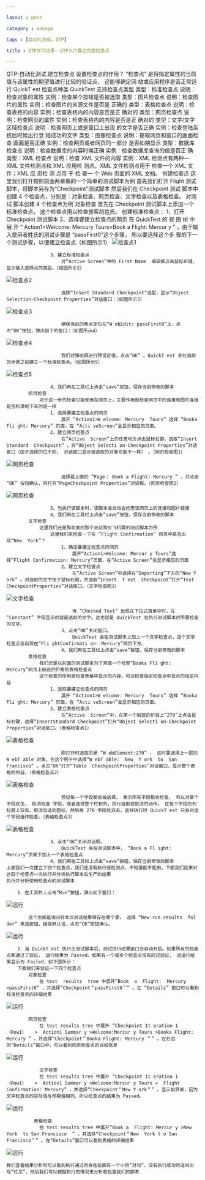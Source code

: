 ```yaml
---

layout : post

category : manage

tags : [自动化测试，QTP]

title : QTP学习记录--QTP入门篇之创建检查点

---
```




QTP-自动化测试.建立检查点
    设置检查点的作用？
        “检查点” 是将指定属性的当前值与该属性的期望值进行比较的验证点， 这能够确定网 站或应用程序是否正常运行
    QuickT est 检查点种类
         QuickTest 支持检查点类型 
            类型：标准检查点 
                说明：检查对象的属性 
                    实例：检查某个按钮是否被选取
            类型：图片检查点 
                说明：检查图片的属性
                    实例：检查图片的来源文件是否是 正确的
            类型：表格检查点
                说明：检查表格的内容 
                    实例：检查表格内的内容是否是正 确对的
            类型：网页检查点
                说明：检查网页的属性 
                    实例：检查表格内的内容是否是正 确对的
            类型：文字/文字区域检查点
                说明：检查网页上或是窗口上出现 的文字是否正确
                    实例：检查登陆系统后时候出行登 陆成功的文字
            类型：图像检查点 
                说明：提取网页和窗口的画面检查 画面是否正确
                    实例：检查网页或者网页的一部分 是否如期显示
            类型：数据库检查点 
                说明：检查数据库的内容时候正确 
                    实例：检查数据库查询的值是否正 确
            类型：XML 检查点 
                说明：检查 XML 文件的内容 
                    实例：XML 检测点有两种—XML 文件检测点和 XML  应用检 测点。XML 文件检测点用于 检查一个 XML 文件；XML  应 用检 测 点用 于 检 查一 个 Web 页面的 XML 文档。
    创建检查点
        这里我们打开按照前面两章做的一个简单的测试脚本为例
        首先我们打开 Flight 测试脚本，将脚本另存为“Checkpoint”测试脚本
            然后我们在 Checkpoint 测试 脚本中创建 4 个检查点，分别是：对象检查、网页检查、文字检查以及表格检查。
         对测试 脚本创建 4 个检查点为例
            对象检查
                首先在 Checkpoint 测试脚本上添加一个标准检查点， 这个检查点用以检查旅客的姓氏。 创建标准检查点：
                    1、打开 Checkpoint 测试脚本
                    2、选择要建立检查点的网页
                        在 QuickTest 的 视 图 树 中 展 开 “ Action1>Welcome:  Mercury  Tours>Book  a  Flight:
                        Mercur y  ” ，由于输入使用者姓氏的测试步骤是  “passFirst0”这个步骤， 所以要选择这个步
                        骤的下一个测试步骤，以便建立检查点（如图所示1）
![](http://charisma.u.qiniudn.com/201310-12%E6%96%87%E5%AD%97%E6%A3%80%E6%9F%A51.png "检查点1")

                    3、建立标准检查点
                        对“Active Screen”中的 First Name  编辑框点击鼠标右键，显示插入选择点的类型。（如图所示2）
						
![](http://charisma.u.qiniudn.com/201310-12%E6%A3%80%E6%9F%A5%E7%82%B92.png "检查点2")
						
                        选择“Insert Standard Checkpoint”选型，显示“Object Selection-Checkpoint Properties”对话窗口：（如图所示3）
						
![](http://charisma.u.qiniudn.com/201310-12%E6%A3%80%E6%9F%A5%E7%82%B93.png "检查点3")		
						
                        确保当前的焦点定位在“W ebEdit: passFirst0”上，点击“OK”按钮，弹出如下的窗口：（如图所示4）
						
![](http://charisma.u.qiniudn.com/201310-12%E6%A3%80%E6%9F%A5%E7%82%B94.png "检查点4")	
					
                        我们对弹出框进行预设定值，点击“OK” 。QuickT est 会在选取的步骤之前建立一个标准检查点。（如图所示5）
						
![](http://charisma.u.qiniudn.com/201310-12%E6%A3%80%E6%9F%A5%E7%82%B95.png "检查点5")	
						
                    4、我们再在工具栏上点击“save”按钮，保存当前修改的脚本
            网页检查
                对于这一步的检查只能使用在网页上，主要作用是检查网页中的连接和图片连接是否和录制下来的是一样
                    1、选择要建立检查点的网页
                        展开 “Action1>W elcome: Mercury  Tours” 选择 “Booka  Fli ght: Mercury” 页面，在 “Acti veScreen”会显示相应的页面。
                    2、建立网页检查点
                        在“Active  Screen”上的任意地方点击鼠标右键，选取“Insert  Standard  Checkpoint” ，开“Object Selecti on-Checkpoint Properties”对话窗口（由于选择的位不同， 对话窗口显示被选取的对象可能不一样） 。（网页检查图1）

![](http://charisma.u.qiniudn.com/201310-12%E7%BD%91%E9%A1%B5%E6%A3%80%E6%9F%A51.png "网页检查")	
						
                        选择最上面的 “Page： Book a Flight: Mercury ” ，并点击 “OK” 按钮确认，将打开“PageCheckpoint Properties”对话框。（网页检查图2）
		
![](http://charisma.u.qiniudn.com/201310-12%E7%BD%91%E9%A1%B5%E6%A3%80%E6%9F%A52.png "网页检查")			
						
                    3、当执行该脚本时，该脚本会自动去检查该网页上的连接和图片链接
                    4、我们再在工具栏上点击“save”按钮，保存当前修改的脚本 
            文字检查
                这里我们还是那前面的那个测试购买飞机票的测试脚本为例
                    这里我们来检查一下在 “Flight Confirmation” 网页中是否出 现“New  York”？
                        1、确定要建立检查点的网页
                            展开“Action1>Welcome: Mercur y Tours”选择“Flight Confirmation: Mercury”页面，在“Active Screen”会显示相应的页面
                        2、建立文字检查点
                            在“Active Screen”中选择在“Departing”下方的“New Y ork” 。对选取的文字按下鼠标右键，并选取“Insert  T ext  Checkpoint”打开“Text  CheckpointProperties”对话窗口。（文字检查图1）
							
![](http://charisma.u.qiniudn.com/201310-12%E6%96%87%E5%AD%97%E6%A3%80%E6%9F%A51.png "文字检查")							
							
                            当 “Checked Text” 出现在下拉式清单中时，在 “Constant” 字段显示的就是选取的文字。这也就是 QuickTest 在执行测试脚本时所要检查的文字。
                        3、点击“OK”关闭窗口。
                            QuickTest 会在测试脚本上加上一个文字检查点，这个文字检查点会出现在“Fli ghtConfirmati on: Mercury”网页下方。
                        4、我们再在工具栏上点击“save”按钮，保存当前修改的脚本  
            表格检查
                我们还是以前面的测试脚本为了来做一个检查“Booka Fli ght: Mercury”网页上航班的价格的表格检查点
                这个检查的作用是检查表格中显示的内容，可以检查指定检查点中显示的指定内容
                    1、选取要建立检查点的网页
                        展开 “Action1>W elcome: Mercury  Tours” 选择 “Booka  Fli ght: Mercury” 页面，在 “Acti veScreen”会显示相应的页面。
                    2、建立表格检查点
                        在“Active  Screen”中，在第一个航班的价钱上“270”上点击鼠标右键，选择“InsertStandard Checkpoint”打开“Object Selecti on-Checkpoint Properties”对话窗口。（表格检查点1）
						
![](http://charisma.u.qiniudn.com/201310-12%E8%A1%A8%E6%A0%BC%E6%A3%80%E6%9F%A51.png "表格检查")						
						
                        刚打开时选取的是 “W ebElement:270” ， 这时要选择上一层的 W ebT able 对象，在这个例子中选择“W ebT able:  New  Y ork  to  San  Francisco” 。点击“OK”打开“Table  CheckpointProperties”对话窗口，显示整个表格的内容。（表格检查点2）
						
![](http://charisma.u.qiniudn.com/201310-12%E8%A1%A8%E6%A0%BC%E6%A3%80%E6%9F%A52.png "表格检查")						
						
                        预设每一个字段都会被选择， 表示所有字段都会检查， 可以对某个字段双击， 取消检查 字段，或者选择整个栏和列，执行选取或取消的动作。 在每个字段的列标题上双击，取消勾选的图标，然后再 270 字段处双击，这样执行时 QuickT est 只会对这个字段值作检查。（表格检查点3）
						
![](http://charisma.u.qiniudn.com/201310-12%E8%A1%A8%E6%A0%BC%E6%A3%80%E6%9F%A53.png "表格检查")						
						
                    3、点击“OK”关闭对话框。
                        QuickTest 会在测试脚本中， “Book a Fl ight: Mercury”页面下加上一个表格检查点
                    4、我们再在工具栏上点击“save”按钮，保存当前修改的脚本   
    上面我们一次建立了四个检查点，我们还没有执行该检测点，不知道能不能用，下面我们就来对这四个检查点一次执行并分析执行脚本后生产的结果
    执行并分析使用检查点的测试脚本
	
        1．在工具栏上点击“Run”按钮，弹出如下窗口：
![](http://charisma.u.qiniudn.com/201310-12%E8%BF%90%E8%A1%8C1.png "运行")

            这个页面是询问将本次测试结果保存在哪个录， 选择 “New run results  fol der” 单选按钮，接受默认设，点击“OK”按钮确认。
			
![](http://charisma.u.qiniudn.com/201310-12%E8%BF%90%E8%A1%8C2.png "运行")			
			
        2．当 QuickT est 执行王测试脚本后，测试执行结果窗口会自动开启。如果所有的检查点都通过了验证， 运行结果为 Passed。如果有一个或多个检查点没有同过验证， 这运行结果显示为 Failed，如下图所示：
        下面我们来验证一下四个检查点
            对象检查
                在 test  results  tree 中展开“Book  a  Flight:  Mercury   >passFirst0” ，并选择“Checkpoint＂passFirst0＂” 。在 “Details” 窗口可以看到标准检查点的详细结果

![](http://charisma.u.qiniudn.com/201310-12%E8%BF%90%E8%A1%8C%E5%AF%B9%E8%B1%A14.png "运行")				
				
            网页检查
                在 test results tree 中展开 “Checkpoint It eration 1  （Row1）   >  Action1 Summar y >Welcome:Mercur y Tours >Booka Flight: Mercury ” ，并选择“Checkpoint＂Booka Flight: Mercury ＂” 。在右边的“Details”窗口中，可以看到网页检查点的详细信息
![](http://charisma.u.qiniudn.com/201310-12%E8%BF%90%E8%A1%8C3.png "运行")
				
				文字检查
                在 test results tree 中展开 “Checkpoint It eration 1  （Row1）   >  Action1 Summar y >Welcome:Mercur y Tours >  Flight Confirmation: Mercury” ，并选择“Checkpoint＂New Y ork＂” 。显示如界面，因为文字检查点的实际值与预期值相同，所以检查点的结果为 Passed。
          			
![](http://charisma.u.qiniudn.com/201310-12%E8%BF%90%E8%A1%8C%E6%96%87%E5%AD%974.png "运行")
			
			  表格检查
                在 test results tree 中展开“Book a  Flight: Mercur y >New  York  to San Francisco  ” ，并选择“Checkpoint＂New  York t o San Francisco＂” 。在“Details”窗口可以看到表格的详细结果
				
![](http://charisma.u.qiniudn.com/201310-12%E8%BF%90%E8%A1%8C%E8%A1%A8%E6%A0%BC4.png "运行")				
				
    我们查看结果分析时可以看到执行通过的会在前面有一个小的“对勾”，没有执行成功的话则出现“红叉”，然后我们可以根据执行的情况来分析和检查我们的脚本
	
	
